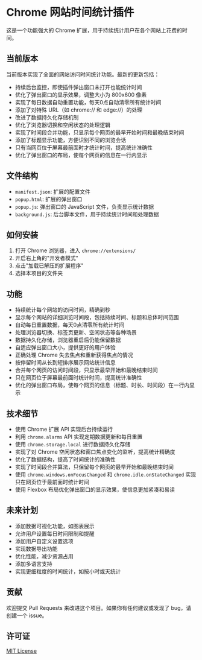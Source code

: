 # Chrome 网站时间统计插件

这是一个功能强大的 Chrome 扩展，用于持续统计用户在各个网站上花费的时间。

## 当前版本

当前版本实现了全面的网站访问时间统计功能。最新的更新包括：

- 持续后台监控，即使插件弹出窗口未打开也能统计时间
- 优化了弹出窗口的显示效果，调整大小为 800x600 像素
- 实现了每日数据自动重置功能，每天0点自动清零所有统计时间
- 添加了对特殊 URL（如 chrome:// 和 edge://）的处理
- 改进了数据持久化存储机制
- 优化了浏览器切换和空闲状态的处理逻辑
- 实现了时间段合并功能，只显示每个网页的最早开始时间和最晚结束时间
- 添加了标题显示功能，方便识别不同的浏览会话
- 只有当网页位于屏幕最前面时才统计时间，提高统计准确性
- 优化了弹出窗口的布局，使每个网页的信息在一行内显示

## 文件结构

- `manifest.json`: 扩展的配置文件
- `popup.html`: 扩展的弹出窗口
- `popup.js`: 弹出窗口的 JavaScript 文件，负责显示统计数据
- `background.js`: 后台脚本文件，用于持续统计时间和处理数据

## 如何安装

1. 打开 Chrome 浏览器，进入 `chrome://extensions/`
2. 开启右上角的"开发者模式"
3. 点击"加载已解压的扩展程序"
4. 选择本项目的文件夹

## 功能

- 持续统计每个网站的访问时间，精确到秒
- 显示每个网站的详细浏览时间段，包括持续时间、标题和总体时间范围
- 自动每日重置数据，每天0点清零所有统计时间
- 处理浏览器切换、标签页更新、空闲状态等各种场景
- 数据持久化存储，浏览器重启后仍能保留数据
- 自适应弹出窗口大小，提供更好的用户体验
- 正确处理 Chrome 失去焦点和重新获得焦点的情况
- 按停留时间从长到短排序展示网站统计信息
- 合并每个网页的访问时间段，只显示最早开始和最晚结束时间
- 只在网页位于屏幕最前面时统计时间，提高统计准确性
- 优化的弹出窗口布局，使每个网页的信息（标题、时长、时间段）在一行内显示

## 技术细节

- 使用 Chrome 扩展 API 实现后台持续运行
- 利用 `chrome.alarms` API 实现定期数据更新和每日重置
- 使用 `chrome.storage.local` 进行数据持久化存储
- 实现了对 Chrome 空闲状态和窗口焦点变化的监听，提高统计精确度
- 优化了数据结构，提高了时间统计的准确性
- 实现了时间段合并算法，只保留每个网页的最早开始和最晚结束时间
- 使用 `chrome.windows.onFocusChanged` 和 `chrome.idle.onStateChanged` 实现只在网页位于最前面时统计时间
- 使用 Flexbox 布局优化弹出窗口的显示效果，使信息更加紧凑和易读

## 未来计划

- 添加数据可视化功能，如图表展示
- 允许用户设置每日时间限制和提醒
- 添加用户自定义设置选项
- 实现数据导出功能
- 优化性能，减少资源占用
- 添加多语言支持
- 实现更细粒度的时间统计，如按小时或天统计

## 贡献

欢迎提交 Pull Requests 来改进这个项目。如果你有任何建议或发现了 bug，请创建一个 issue。

## 许可证

[MIT License](LICENSE)
